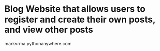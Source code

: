 # Blog Website that allows users to register and create their own posts, and view other posts
markvrma.pythonanywhere.com